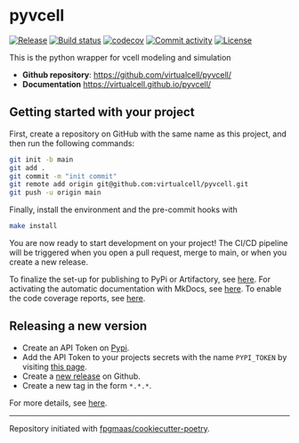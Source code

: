 # pyvcell

[![Release](https://img.shields.io/github/v/release/virtualcell/pyvcell)](https://img.shields.io/github/v/release/virtualcell/pyvcell)
[![Build status](https://img.shields.io/github/actions/workflow/status/virtualcell/pyvcell/main.yml?branch=main)](https://github.com/virtualcell/pyvcell/actions/workflows/main.yml?query=branch%3Amain)
[![codecov](https://codecov.io/gh/virtualcell/pyvcell/branch/main/graph/badge.svg)](https://codecov.io/gh/virtualcell/pyvcell)
[![Commit activity](https://img.shields.io/github/commit-activity/m/virtualcell/pyvcell)](https://img.shields.io/github/commit-activity/m/virtualcell/pyvcell)
[![License](https://img.shields.io/github/license/virtualcell/pyvcell)](https://img.shields.io/github/license/virtualcell/pyvcell)

This is the python wrapper for vcell modeling and simulation

- **Github repository**: <https://github.com/virtualcell/pyvcell/>
- **Documentation** <https://virtualcell.github.io/pyvcell/>

## Getting started with your project

First, create a repository on GitHub with the same name as this project, and then run the following commands:

```bash
git init -b main
git add .
git commit -m "init commit"
git remote add origin git@github.com:virtualcell/pyvcell.git
git push -u origin main
```

Finally, install the environment and the pre-commit hooks with

```bash
make install
```

You are now ready to start development on your project!
The CI/CD pipeline will be triggered when you open a pull request, merge to main, or when you create a new release.

To finalize the set-up for publishing to PyPi or Artifactory, see [here](https://fpgmaas.github.io/cookiecutter-poetry/features/publishing/#set-up-for-pypi).
For activating the automatic documentation with MkDocs, see [here](https://fpgmaas.github.io/cookiecutter-poetry/features/mkdocs/#enabling-the-documentation-on-github).
To enable the code coverage reports, see [here](https://fpgmaas.github.io/cookiecutter-poetry/features/codecov/).

## Releasing a new version

- Create an API Token on [Pypi](https://pypi.org/).
- Add the API Token to your projects secrets with the name `PYPI_TOKEN` by visiting [this page](https://github.com/virtualcell/pyvcell/settings/secrets/actions/new).
- Create a [new release](https://github.com/virtualcell/pyvcell/releases/new) on Github.
- Create a new tag in the form `*.*.*`.

For more details, see [here](https://fpgmaas.github.io/cookiecutter-poetry/features/cicd/#how-to-trigger-a-release).

---

Repository initiated with [fpgmaas/cookiecutter-poetry](https://github.com/fpgmaas/cookiecutter-poetry).
